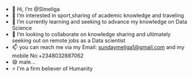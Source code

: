 - 👋 Hi, I’m @Slmeliga
- 👀 I’m interested in sport,sharing of academic knowledge and traveling
- 🌱 I’m currently learning and seeking to advance my knowledge on Data Science
- 💞️ I’m looking to collaborate on knowledge sharing and ultimately seeking out on remote jobs as a Data scientist
- 📫 you can reach me via my Email: sundaymeliga1@gmail.com and my mobile No:+2348032887062
- 😄 male...
- ⚡ I'm a firm believer of Humanity

<!---
Slmeliga/Slmeliga is a ✨ special ✨ repository because its `README.md` (this file) appears on your GitHub profile.
You can click the Preview link to take a look at your changes.
--->

